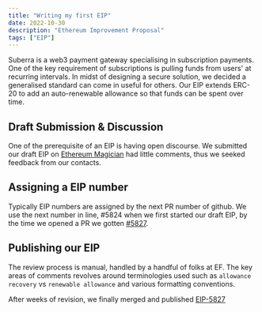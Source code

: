 ```yaml
---
title: "Writing my first EIP"
date: 2022-10-30
description: "Ethereum Improvement Proposal"
tags: ["EIP"]
---
```


Suberra is a web3 payment gateway specialising in subscription payments. One of the key requirement of subscriptions is pulling funds from users' at recurring intervals.
In midst of designing a secure solution, we decided a generalised standard can come in useful for others. Our EIP extends ERC-20 to add an auto-renewable allowance so that funds can be spent over time.


## Draft Submission & Discussion

One of the prerequisite of an EIP is having open discourse. We submitted our draft EIP on [Ethereum Magician](https://ethereum-magicians.org/t/eip-5827-auto-renewable-allowance-extension/10392) had little comments, thus we seeked feedback from our contacts.

## Assigning a EIP number
Typically EIP numbers are assigned by the next PR number of github. 
We use the next number in line, #5824 when we first started our draft EIP, by the time we opened a PR we gotten [#5827](https://github.com/ethereum/EIPs/pull/5827).

## Publishing our EIP

The review process is manual, handled by a handful of folks at EF. The key areas of comments revolves around terminologies used such as `allowance recovery` vs `renewable allowance` and various formatting conventions.

After weeks of revision, we finally merged and published [EIP-5827](https://eips.ethereum.org/EIPS/eip-5827)